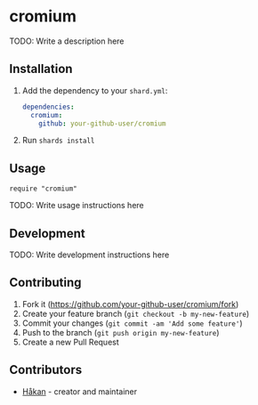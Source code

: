 # cromium

TODO: Write a description here

## Installation

1. Add the dependency to your `shard.yml`:

   ```yaml
   dependencies:
     cromium:
       github: your-github-user/cromium
   ```

2. Run `shards install`

## Usage

```crystal
require "cromium"
```

TODO: Write usage instructions here

## Development

TODO: Write development instructions here

## Contributing

1. Fork it (<https://github.com/your-github-user/cromium/fork>)
2. Create your feature branch (`git checkout -b my-new-feature`)
3. Commit your changes (`git commit -am 'Add some feature'`)
4. Push to the branch (`git push origin my-new-feature`)
5. Create a new Pull Request

## Contributors

- [Håkan](https://github.com/your-github-user) - creator and maintainer
